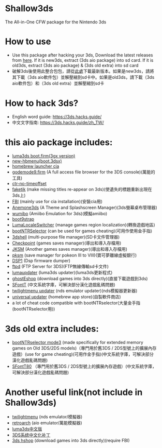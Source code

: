 # Shallow3ds
The All-in-One CFW package for the Nintendo 3ds

# How to use
* Use this package after hacking your 3ds, Download the latest releases from [here](https://github.com/carcaschoi/Shallow3ds/releases). If it is new3ds, extract (3ds aio package) into sd card. If it is old3ds, extract (3ds aio package) & (3ds old extra) into sd card
* 破解3ds後使用此整合包包，請從[此處](https://github.com/carcaschoi/Shallow3ds/releases)下載最新版本。如果是new3ds，請將其下載（3ds aio軟件包）並解壓縮到sd卡中。如果是old3ds，請下載（3ds aio軟件包）和（3ds old extra）並解壓縮到sd卡
# How to hack 3ds?
* English word guide: https://3ds.hacks.guide/
* 中文文字指南: https://3ds.hacks.guide/zh_TW/

# this aio package includes:
* [luma3ds boot.firm(3gx version)](https://github.com/Nanquitas/Luma3DS)
* [new-hbmenu(boot.3dsx)](https://github.com/fincs/new-hbmenu)
* [homebrew launcher cia](https://github.com/yellows8/hblauncher_loader)
* [godemode9.firm](https://github.com/d0k3/GodMode9) (A full access file browser for the 3DS console)(萬能的工具)
* [ctr-no-timeoffset](https://github.com/ihaveamac/ctr-no-timeoffset)
* [faketik](https://github.com/ihaveamac/faketik) (make missing titles re-appear on 3ds)(使遺失的標題重新出現在3ds上)
* [FBI](https://github.com/Steveice10/FBI) (mainly use for cia installation)(安裝cia用)
* [Anemone3ds](https://github.com/astronautlevel2/Anemone3DS) (A Theme and Splashscreen Manager)(3ds螢幕桌布管理器)
* [wumibo](https://github.com/hax0kartik/wumiibo) (Amiibo Emulation for 3ds)(模擬amiibo)
* [boot9strap](https://github.com/SciresM/boot9strap)
* [LumaLocaleSwitcher](https://github.com/Possum/LumaLocaleSwitcher) (manage games region localization)(轉換遊戲地區)
* [bootNTRSelector](https://github.com/Nanquitas/BootNTR) (can be used for games cheating)(可用作使用金手指)
* [3dshell](https://github.com/joel16/3DShell) (multi-purpose file manager)(SD卡文件管理器)
* [Checkpoint](https://github.com/FlagBrew/Checkpoint) (games saves manager)(導出和導入存檔用)
* [JKSM](https://github.com/J-D-K/JKSM) (Another games saves manager)(導出和導入存檔用)
* [pksm](https://github.com/FlagBrew/PKSM) (save manager for pokeon III to VIII)(寶可夢離線虛擬銀行)
* [DSP1](https://github.com/zoogie/DSP1) (Dsp firmware dumper)
* [ftpd](https://github.com/mtheall/ftpd) (FTP Server for 3DS)(FTP無線傳輸sd卡文件)
* [lumaupdater](https://github.com/KunoichiZ/lumaupdate) (luma3ds updater)(luma3ds更新程式)
* [ghostEshop](https://ghosteshop.com) (download games into 3ds directly)(直接下載遊戲到3ds)
* [SFontT](https://github.com/dnasdw/SharedFontTool) (中文系統字庫，可解決部分漢化遊戲亂碼問題)
* [twilightmenu updater](https://github.com/RocketRobz/TWiLightMenu-Updater) (nds emulator updater)(nds模擬器更新器)
* [universal updater](https://github.com/Universal-Team/Universal-Updater) (homebrew app store)(自製軟件商店)
* a lot of cheat code compatible with bootNTRselector(大量金手指(bootNTRselector用))

# 3ds old extra includes:
* [bootNTRselector mode3](https://github.com/Nanquitas/BootNTR) (made specifically for extended memory games on Old 3DS/2DS models)（專門用於舊3DS / 2DS型號上的擴展內存遊戲）(use for game cheating)(可用作金手指)(中文系統字庫，可解決部分漢化遊戲亂碼問題)
* [SFontT80](https://github.com/dnasdw/SharedFontTool) （專門用於舊3DS / 2DS型號上的擴展內存遊戲）(中文系統字庫，可解決部分漢化遊戲亂碼問題)
# Another useful link(not include in Shallow3ds)
* [twilightmenu](https://github.com/DS-Homebrew/TWiLightMenu) (nds emulator/模擬器)
* [retroarch](https://retroarch.com) (aio emulator/萬能模擬器)
* [luma3ds中文版](https://github.com/CynricXu/Luma3DS) 
* [3DS系统中文化补丁](https://github.com/carcaschoi/3DS-chinese-patch)
* [3ds hshop](https://hshop.erista.me/) (download games into 3ds directly)(require FBI)

